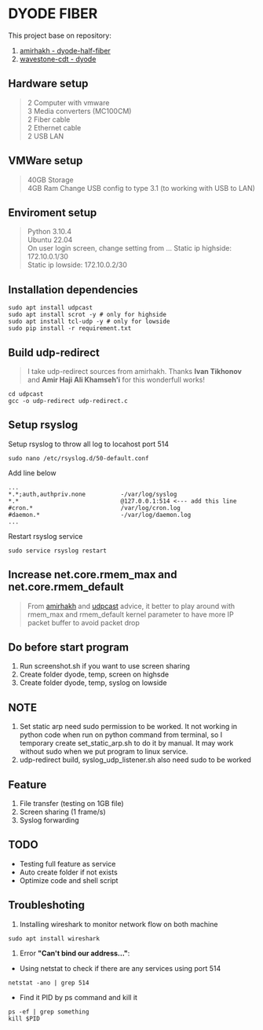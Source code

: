# **DYODE FIBER**

This project base on repository: 
1. [amirhakh - dyode-half-fiber](https://github.com/amirhakh/data-diode/tree/master/dyode-half-fiber)
2. [wavestone-cdt - dyode](https://github.com/wavestone-cdt/dyode/tree/master/DYODE%20v1%20(full))


## **Hardware setup**
> 2 Computer with vmware\
> 3 Media converters (MC100CM)\
> 2 Fiber cable\
> 2 Ethernet cable\
> 2 USB LAN

## **VMWare setup**
> 40GB Storage \
> 4GB Ram
> Change USB config to type 3.1 (to working with USB to LAN)

## **Enviroment setup**
> Python 3.10.4 \
> Ubuntu 22.04 \
> On user login screen, change setting from ...
> Static ip highside: 172.10.0.1/30 \
> Static ip lowside: 172.10.0.2/30

## **Installation dependencies**
```shell
sudo apt install udpcast
sudo apt install scrot -y # only for highside
sudo apt install tcl-udp -y # only for lowside
sudo pip install -r requirement.txt
```

## **Build udp-redirect**
> I take udp-redirect sources from amirhakh. Thanks **Ivan Tikhonov** and **Amir Haji Ali Khamseh'i** for this wonderfull works!
```shell
cd udpcast
gcc -o udp-redirect udp-redirect.c
```

## **Setup rsyslog**
Setup rsyslog to throw all log to locahost port 514
```shell
sudo nano /etc/rsyslog.d/50-default.conf
```

Add line below

```nano
...
*.*;auth,authpriv.none          -/var/log/syslog
*.*                             @127.0.0.1:514 <--- add this line
#cron.*                         /var/log/cron.log
#daemon.*                       -/var/log/daemon.log
...
```

Restart rsyslog service
```shell
sudo service rsyslog restart
```

## **Increase net.core.rmem_max and net.core.rmem_default**
> From [amirhakh](https://github.com/amirhakh/data-diode/blob/master/dyode-half-fiber/README.md) and [udpcast](http://www.udpcast.linux.lu/cmd.html) advice, it better to play around with rmem_max and rmem_default kernel parameter to have more IP packet buffer to avoid packet drop

## **Do before start program**
1. Run screenshot.sh if you want to use screen sharing
2. Create folder dyode, temp, screen on highsde
3. Create folder dyode, temp, syslog on lowside

## **NOTE**
1. Set static arp need sudo permission to be worked. It not working in python code when run on python command from terminal, so I temporary create set_static_arp.sh to do it by manual. It may work without sudo when we put program to linux service.
2. udp-redirect build, syslog_udp_listener.sh also need sudo to be worked
## **Feature**
1. File transfer (testing on 1GB file)
2. Screen sharing (1 frame/s)
3. Syslog forwarding

## **TODO**
- Testing full feature as service
- Auto create folder if not exists
- Optimize code and shell script

## **Troubleshoting**
1. Installing wireshark to monitor network flow on both machine
```shell
sudo apt install wireshark
```

1. Error **"Can't bind our address..."**:
- Using netstat to check if there are any services using port 514
```shell
netstat -ano | grep 514
```
- Find it PID by ps command and kill it
```shell
ps -ef | grep something
kill $PID
```